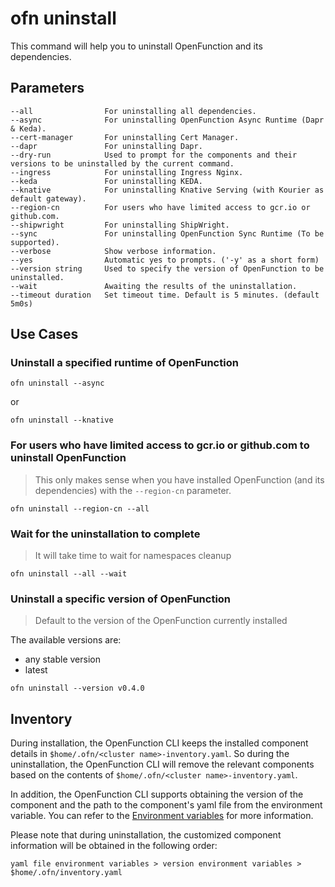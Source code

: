 # ofn uninstall

This command will help you to uninstall OpenFunction and its dependencies.

## Parameters

```shell
--all                For uninstalling all dependencies.
--async              For uninstalling OpenFunction Async Runtime (Dapr & Keda).
--cert-manager       For uninstalling Cert Manager.
--dapr               For uninstalling Dapr.
--dry-run            Used to prompt for the components and their versions to be uninstalled by the current command.
--ingress            For uninstalling Ingress Nginx.
--keda               For uninstalling KEDA.
--knative            For uninstalling Knative Serving (with Kourier as default gateway).
--region-cn          For users who have limited access to gcr.io or github.com.
--shipwright         For uninstalling ShipWright.
--sync               For uninstalling OpenFunction Sync Runtime (To be supported).
--verbose            Show verbose information.
--yes                Automatic yes to prompts. ('-y' as a short form)
--version string     Used to specify the version of OpenFunction to be uninstalled.
--wait               Awaiting the results of the uninstallation.
--timeout duration   Set timeout time. Default is 5 minutes. (default 5m0s)
```

## Use Cases

### Uninstall a specified runtime of OpenFunction

```shell
ofn uninstall --async
```

or

```shell
ofn uninstall --knative
```

### For users who have limited access to gcr.io or github.com to uninstall OpenFunction

> This only makes sense when you have installed OpenFunction (and its dependencies) with the `--region-cn` parameter.

```shell
ofn uninstall --region-cn --all
```

### Wait for the uninstallation to complete

> It will take time to wait for namespaces cleanup

```shell
ofn uninstall --all --wait
```

### Uninstall a specific version of OpenFunction

> Default to the version of the OpenFunction currently installed

The available versions are:
- any stable version
- latest

```shell
ofn uninstall --version v0.4.0
```

## Inventory

During installation, the OpenFunction CLI keeps the installed component details in `$home/.ofn/<cluster name>-inventory.yaml`. So during the uninstallation, the OpenFunction CLI will remove the relevant components based on the contents of `$home/.ofn/<cluster name>-inventory.yaml`.

In addition, the OpenFunction CLI supports obtaining the version of the component and the path to the component's yaml file from the environment variable. You can refer to the [Environment variables](install.md#environment-variables) for more information.

Please note that during uninstallation, the customized component information will be obtained in the following order:

```
yaml file environment variables > version environment variables > $home/.ofn/inventory.yaml
```
